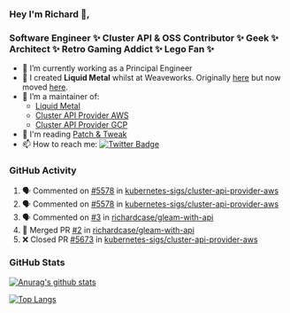 ### Hey I'm Richard 👋, 

<h3 align="left">Software Engineer ✨ Cluster API & OSS Contributor ✨ Geek ✨ Architect ✨ Retro Gaming Addict ✨ Lego Fan ✨</h3>

- 🔭 I’m currently working as a Principal Engineer
- 📯 I created **Liquid Metal** whilst at Weaveworks. Originally [here](https://github.com/weaveworks-liquidmetal) but now moved [here](https://github.com/liquidmetal-dev).
- 👯 I’m a maintainer of:
  -  [Liquid Metal](https://github.com/liquidmetal-dev)
  -  [Cluster API Provider AWS](https://github.com/kubernetes-sigs/cluster-api-provider-aws)
  -  [Cluster API Provider GCP](https://github.com/kubernetes-sigs/cluster-api-provider-gcp)
- 💬 I'm reading [Patch & Tweak](https://bjooks.com/products/patch-tweak-exploring-modular-synthesis)
- 📫 How to reach me: [![Twitter Badge](https://img.shields.io/badge/-@fruit_case-00acee?style=flat&logo=Twitter&logoColor=white)](https://twitter.com/intent/follow?screen_name=fruit_case "Follow on Twitter")

### GitHub Activity 

<!--START_SECTION:activity-->
1. 🗣 Commented on [#5578](https://github.com/kubernetes-sigs/cluster-api-provider-aws/pull/5578#issuecomment-3323170040) in [kubernetes-sigs/cluster-api-provider-aws](https://github.com/kubernetes-sigs/cluster-api-provider-aws)
2. 🗣 Commented on [#5578](https://github.com/kubernetes-sigs/cluster-api-provider-aws/pull/5578#issuecomment-3323168354) in [kubernetes-sigs/cluster-api-provider-aws](https://github.com/kubernetes-sigs/cluster-api-provider-aws)
3. 🗣 Commented on [#3](https://github.com/richardcase/gleam-with-api/pull/3#issuecomment-3317796263) in [richardcase/gleam-with-api](https://github.com/richardcase/gleam-with-api)
4. 🎉 Merged PR [#2](https://github.com/richardcase/gleam-with-api/pull/2) in [richardcase/gleam-with-api](https://github.com/richardcase/gleam-with-api)
5. ❌ Closed PR [#5673](https://github.com/kubernetes-sigs/cluster-api-provider-aws/pull/5673) in [kubernetes-sigs/cluster-api-provider-aws](https://github.com/kubernetes-sigs/cluster-api-provider-aws)
<!--END_SECTION:activity-->

### GitHub Stats

[![Anurag's github stats](https://github-readme-stats.vercel.app/api?username=richardcase&count_private=true&show_icons=true)](https://github.com/anuraghazra/github-readme-stats)

[![Top Langs](https://github-readme-stats.vercel.app/api/top-langs/?username=richardcase&hide=html&layout=compact)](https://github.com/anuraghazra/github-readme-stats)
